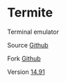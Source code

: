 # Termite

Terminal emulator

Source [Github](https://github.com/thestinger/termite)

Fork [Github](https://github.com/tardypad/termite)

Version [14.91](https://github.com/tardypad/termite/releases/tag/v14.91)
